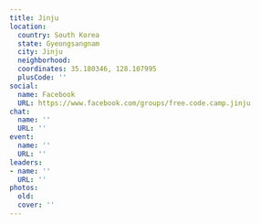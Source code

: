 ```yaml
---
title: Jinju
location:
  country: South Korea
  state: Gyeongsangnam
  city: Jinju
  neighborhood: 
  coordinates: 35.180346, 128.107995
  plusCode: ''
social:
  name: Facebook
  URL: https://www.facebook.com/groups/free.code.camp.jinju
chat:
  name: ''
  URL: ''
event:
  name: ''
  URL: ''
leaders:
- name: ''
  URL: ''
photos:
  old: 
  cover: ''
---
```

